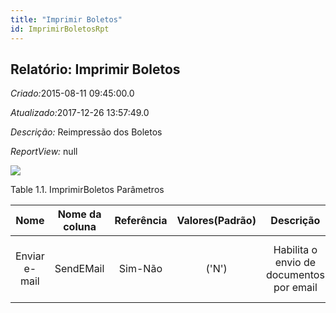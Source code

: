 ```yaml
---
title: "Imprimir Boletos"
id: ImprimirBoletosRpt
---
```

<div id="d120557e1" class="section chapter">

<div class="titlepage">

<div>

<div>

## Relatório: Imprimir Boletos

</div>

</div>

</div>

<span class="emphasis"> *Criado:*</span>2015-08-11 09:45:00.0

<span class="emphasis">*Atualizado:*</span>2017-12-26 13:57:49.0

<span class="emphasis"> *Descrição:* </span>Reimpressão dos Boletos

<span class="emphasis"> *ReportView:* </span>null

![](/img/manual/ImprimirBoletos.png)

<div id="d120557e22" class="table">

<div class="table-title">

Table 1.1. ImprimirBoletos
Parâmetros

</div>

<div class="table-contents">

|     Nome      | Nome da coluna | Referência | Valores(Padrão) |                Descrição                 |                             Comentário/Ajuda                              |
| :-----------: | :------------: | :--------: | :-------------: | :--------------------------------------: | :-----------------------------------------------------------------------: |
| Enviar e-mail |   SendEMail    |  Sim-Não   |      ('N')      | Habilita o envio de documentos por email | Envia emails com documentos anexados (ex. Fatura, Aviso de Entrega, etc.) |

</div>

</div>

  

</div>
